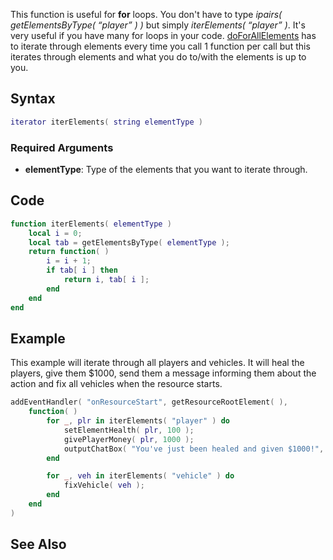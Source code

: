 <lowercasetitle/>

This function is useful for **for** loops. You don't have to type *ipairs( getElementsByType( “player” ) )* but simply *iterElements( “player” )*. It's very useful if you have many for loops in your code. [doForAllElements](/docs/doForAllElements.md "wikilink") has to iterate through elements every time you call 1 function per call but this iterates through elements and what you do to/with the elements is up to you.

Syntax
------

``` lua
iterator iterElements( string elementType )
```

### Required Arguments

-   **elementType**: Type of the elements that you want to iterate through.

Code
----

``` lua
function iterElements( elementType )
    local i = 0;
    local tab = getElementsByType( elementType );
    return function( )
        i = i + 1;
        if tab[ i ] then
            return i, tab[ i ];
        end
    end
end
```

Example
-------

This example will iterate through all players and vehicles. It will heal the players, give them $1000, send them a message informing them about the action and fix all vehicles when the resource starts.

``` lua
addEventHandler( "onResourceStart", getResourceRootElement( ),
    function( )
        for _, plr in iterElements( "player" ) do
            setElementHealth( plr, 100 );
            givePlayerMoney( plr, 1000 );
            outputChatBox( "You've just been healed and given $1000!", plr );
        end

        for _, veh in iterElements( "vehicle" ) do
            fixVehicle( veh );
        end
    end
)
```

See Also
--------
